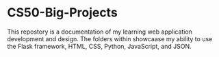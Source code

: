 # CS50-Big-Projects
 
This repostory is a documentation of my learning web application development and design. The folders within showcaase my ability to use the Flask framework, HTML, CSS, Python, JavaScript, and JSON.